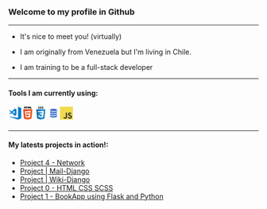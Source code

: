 ### Welcome to my profile in Github

***

- It's nice to meet you! (virtually)

- I am originally from Venezuela but I'm living in Chile.

- I am training to be a full-stack developer

***

#### Tools I am currently using:

<img align="left" alt="Visual Studio Code" width="26px" src="https://raw.githubusercontent.com/github/explore/80688e429a7d4ef2fca1e82350fe8e3517d3494d/topics/visual-studio-code/visual-studio-code.png" />
<img align="left" alt="HTML5" width="26px" src="https://raw.githubusercontent.com/github/explore/80688e429a7d4ef2fca1e82350fe8e3517d3494d/topics/html/html.png" />
<img align="left" alt="CSS3" width="26px" src="https://raw.githubusercontent.com/github/explore/80688e429a7d4ef2fca1e82350fe8e3517d3494d/topics/css/css.png" />
<img align="left" alt="SQL" width="26px" src="https://raw.githubusercontent.com/github/explore/80688e429a7d4ef2fca1e82350fe8e3517d3494d/topics/sql/sql.png" />
<img align="left" alt="JavaScript" width="26px" src="https://raw.githubusercontent.com/github/explore/80688e429a7d4ef2fca1e82350fe8e3517d3494d/topics/javascript/javascript.png" />

<br />
<br />

***

#### My latests projects in action!:

<!-- YOUTUBE:START -->
- [Project 4 - Network](https://www.youtube.com/watch?v=oKoKGhsmBJc)
- [Project | Mail-Django](https://www.youtube.com/watch?v=KLlcimX5L84)
- [Project | Wiki-Django](https://www.youtube.com/watch?v=9-tSt4Qf2dk)
- [Project 0 - HTML CSS SCSS](https://www.youtube.com/watch?v=PH4Cp_o8o8g)
- [Project 1 - BookApp using Flask and Python](https://www.youtube.com/watch?v=3HyQqzfMyuQ)
<!-- YOUTUBE:END -->